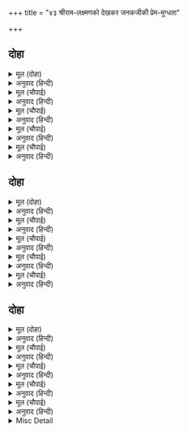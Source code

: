 +++
title = "४३ श्रीराम-लक्ष्मणको देखकर जनकजीकी प्रेम-मुग्धता"

+++


## दोहा


<details><summary>मूल (दोहा)</summary>

प्रेम मगन मनु जानि नृपु करि बिबेकु धरि धीर।  
बोलेउ मुनि पद नाइ सिरु गदगद गिरा गभीर॥ २१५॥
</details>

<details><summary>अनुवाद (हिन्दी)</summary>

मनको प्रेममें मग्न जान राजा जनकने विवेकका आश्रय लेकर धीरज धारण किया और मुनिके चरणोंमें सिर नवाकर गद्गद (प्रेमभरी) गम्भीर वाणीसे कहा—॥ २१५॥
</details>

<details><summary>मूल (चौपाई)</summary>

कहहु नाथ सुंदर दोउ बालक।  
मुनिकुल तिलक कि नृपकुल पालक॥  
ब्रह्म जो निगम नेति कहि गावा।  
उभय बेष धरि की सोइ आवा॥
</details>

<details><summary>अनुवाद (हिन्दी)</summary>

हे नाथ! कहिये, ये दोनों सुन्दर बालक मुनिकुलके आभूषण हैं या किसी राजवंशके पालक? अथवा जिसका वेदोंने ‘नेति’ कहकर गान किया है कहीं वह ब्रह्म तो युगलरूप धरकर नहीं आया है?॥ १॥
</details>

<details><summary>मूल (चौपाई)</summary>

सहज बिरागरूप मनु मोरा।  
थकित होत जिमि चंद चकोरा॥  
ताते प्रभु पूछउँ सतिभाऊ।  
कहहु नाथ जनि करहु दुराऊ॥
</details>

<details><summary>अनुवाद (हिन्दी)</summary>

मेरा मन जो स्वभावसे ही वैराग्यरूप (बना हुआ) है, (इन्हें देखकर) इस तरह मुग्ध हो रहा है जैसे चन्द्रमाको देखकर चकोर। हे प्रभो! इसलिये मैं आपसे सत्य (निश्छल) भावसे पूछता हूँ। हे नाथ! बताइये, छिपाव न कीजिये॥ २॥
</details>

<details><summary>मूल (चौपाई)</summary>

इन्हहि बिलोकत अति अनुरागा।  
बरबस ब्रह्मसुखहि मन त्यागा॥  
कह मुनि बिहसि कहेहु नृप नीका।  
बचन तुम्हार न होइ अलीका॥
</details>

<details><summary>अनुवाद (हिन्दी)</summary>

इनको देखते ही अत्यन्त प्रेमके वश होकर मेरे मनने जबर्दस्ती ब्रह्मसुखको त्याग दिया है। मुनिने हँसकर कहा—हे राजन्! आपने ठीक (यथार्थ ही) कहा। आपका वचन मिथ्या नहीं हो सकता॥ ३॥
</details>

<details><summary>मूल (चौपाई)</summary>

ये प्रिय सबहि जहाँ लगि प्रानी।  
मन मुसुकाहिं रामु सुनि बानी॥  
रघुकुल मनि दसरथ के जाए।  
मम हित लागि नरेस पठाए॥
</details>

<details><summary>अनुवाद (हिन्दी)</summary>

जगत् में जहाँतक (जितने भी) प्राणी हैं, ये सभीको प्रिय हैं। मुनिकी (रहस्यभरी) वाणी सुनकर श्रीरामजी मन-ही-मन मुसकराते हैं (हँसकर मानो संकेत करते हैं कि रहस्य खोलिये नहीं)। (तब मुनिने कहा—) ये रघुकुलमणि महाराज दशरथके पुत्र हैं। मेरे हितके लिये राजाने इन्हें मेरे साथ भेजा है॥ ४॥
</details>

## दोहा


<details><summary>मूल (दोहा)</summary>

रामु लखनु दोउ बंधुबर रूप सील बल धाम।  
मख राखेउ सबु साखि जगु जिते असुर संग्राम॥ २१६॥
</details>

<details><summary>अनुवाद (हिन्दी)</summary>

ये राम और लक्ष्मण दोनों श्रेष्ठ भाई रूप, शील और बलके धाम हैं। सारा जगत् (इस बातका) साक्षी है कि इन्होंने युद्धमें असुरोंको जीतकर मेरे यज्ञकी रक्षा की है॥ २१६॥
</details>

<details><summary>मूल (चौपाई)</summary>

मुनि तव चरन देखि कह राऊ।  
कहि न सकउँ निज पुन्य प्रभाऊ॥  
सुंदर स्याम गौर दोउ भ्राता।  
आनँदहू के आनँद दाता॥
</details>

<details><summary>अनुवाद (हिन्दी)</summary>

राजाने कहा—हे मुनि! आपके चरणोंके दर्शन कर मैं अपना पुण्य-प्रभाव कह नहीं सकता। ये सुन्दर श्याम और गौर वर्णके दोनों भाई आनन्दको भी आनन्द देनेवाले हैं॥ १॥
</details>

<details><summary>मूल (चौपाई)</summary>

इन्ह कै प्रीति परस पर पावनि।  
कहि न जाइ मन भाव सुहावनि॥  
सुनहु नाथ कह मुदित बिदेहू।  
ब्रह्म जीव इव सहज सनेहू॥
</details>

<details><summary>अनुवाद (हिन्दी)</summary>

इनकी आपसकी प्रीति बड़ी पवित्र और सुहावनी है, वह मनको बहुत भाती है, पर (वाणीसे) कही नहीं जा सकती। विदेह (जनकजी) आनन्दित होकर कहते हैं—हे नाथ! सुनिये, ब्रह्म और जीवकी तरह इनमें स्वाभाविक प्रेम है॥ २॥
</details>

<details><summary>मूल (चौपाई)</summary>

पुनि पुनि प्रभुहि चितव नरनाहू।  
पुलक गात उर अधिक उछाहू॥  
मुनिहि प्रसंसि नाइ पद  सीसू।  
चलेउ लवाइ नगर अवनीसू॥
</details>

<details><summary>अनुवाद (हिन्दी)</summary>

राजा बार-बार प्रभुको देखते हैं (दृष्टि वहाँसे हटना ही नहीं चाहती)। (प्रेमसे) शरीर पुलकित हो रहा है और हृदयमें बड़ा उत्साह है। (फिर) मुनिकी प्रशंसा करके और उनके चरणोंमें सिर नवाकर राजा उन्हें नगरमें लिवा चले॥ ३॥
</details>

<details><summary>मूल (चौपाई)</summary>

सुंदर सदनु सुखद सब काला।  
तहाँ बासु लै दीन्ह भुआला॥  
करि पूजा सब बिधि सेवकाई।  
गयउ राउ गृह बिदा कराई॥
</details>

<details><summary>अनुवाद (हिन्दी)</summary>

एक सुन्दर महल जो सब समय (सभी ऋतुओंमें ) सुखदायक था, वहाँ राजाने उन्हें ले जाकर ठहराया। तदनन्तर सब प्रकारसे पूजा और सेवा करके राजा विदा माँगकर अपने घर गये॥ ४॥
</details>

## दोहा


<details><summary>मूल (दोहा)</summary>

रिषय संग रघुबंस मनि करि भोजनु बिश्रामु।  
बैठे प्रभु भ्राता सहित दिवसु रहा भरि जामु॥ २१७॥
</details>

<details><summary>अनुवाद (हिन्दी)</summary>

रघुकुलके शिरोमणि प्रभु श्रीरामचन्द्रजी ऋषियोंके साथ भोजन और विश्राम करके भाई लक्ष्मणसमेत बैठे। उस समय पहरभर दिन रह गया था॥ २१७॥
</details>

<details><summary>मूल (चौपाई)</summary>

लखन हृदयँ लालसा बिसेषी।  
जाइ जनकपुर आइअ देखी॥  
प्रभु भय बहुरि मुनिहि सकुचाहीं।  
प्रगट न कहहिं मनहिं मुसुकाहीं॥
</details>

<details><summary>अनुवाद (हिन्दी)</summary>

लक्ष्मणजीके हृदयमें विशेष लालसा है कि जाकर जनकपुर देख आवें। परन्तु प्रभु श्रीरामचन्द्रजीका डर है और फिर मुनिसे भी सकुचाते हैं। इसलिये प्रकटमें कुछ नहीं कहते; मन-ही-मन मुसकरा रहे हैं॥ १॥
</details>

<details><summary>मूल (चौपाई)</summary>

राम अनुज मन की गति जानी।  
भगत बछलता हियँ हुलसानी॥  
परम बिनीत सकुचि मुसुकाई।  
बोले गुर अनुसासन पाई॥
</details>

<details><summary>अनुवाद (हिन्दी)</summary>

(अन्तर्यामी) श्रीरामचन्द्रजीने छोटे भाईके मनकी दशा जान ली, (तब) उनके हृदयमें भक्तवत्सलता उमड़ आयी। वे गुरुकी आज्ञा पाकर बहुत ही विनयके साथ सकुचाते हुए मुसकराकर बोले—॥ २॥
</details>

<details><summary>मूल (चौपाई)</summary>

नाथ लखनु पुरु देखन चहहीं।  
प्रभु सकोच डर प्रगट न कहहीं॥  
जौं राउर आयसु मैं पावौं।  
नगर देखाइ तुरत लै आवौं॥
</details>

<details><summary>अनुवाद (हिन्दी)</summary>

हे नाथ! लक्ष्मण नगर देखना चाहते हैं, किन्तु प्रभु (आप) के डर और संकोचके कारण स्पष्ट नहीं कहते। यदि आपकी आज्ञा पाऊँ, तो मैं इनको नगर दिखलाकर तुरंत ही (वापस) ले आऊँ॥ ३॥
</details>

<details><summary>मूल (चौपाई)</summary>

सुनि मुनीसु कह बचन सप्रीती।  
कस न राम तुम्ह राखहु नीती॥  
धरम सेतु पालक तुम्ह ताता।  
प्रेम बिबस सेवक सुखदाता॥
</details>

<details><summary>अनुवाद (हिन्दी)</summary>

यह सुनकर मुनीश्वर विश्वामित्रजीने प्रेमसहित वचन कहे—हे राम! तुम नीतिकी रक्षा कैसे न करोगे; हे तात! तुम धर्मकी मर्यादाका पालन करनेवाले और प्रेमके वशीभूत होकर सेवकोंको सुख देनेवाले हो॥ ४॥
</details>

<details><summary>Misc Detail</summary>


</details>
